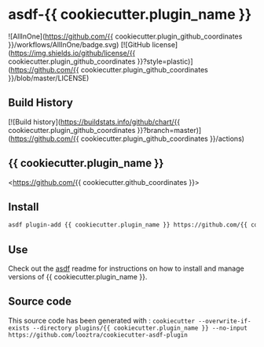 # asdf-{{ cookiecutter.plugin_name }}

![AllInOne](https://github.com/{{ cookiecutter.plugin_github_coordinates }}/workflows/AllInOne/badge.svg)
[![GitHub license](https://img.shields.io/github/license/{{ cookiecutter.plugin_github_coordinates }}?style=plastic)](https://github.com/{{ cookiecutter.plugin_github_coordinates }}/blob/master/LICENSE)

## Build History

[![Build history](https://buildstats.info/github/chart/{{ cookiecutter.plugin_github_coordinates }}?branch=master)](https://github.com/{{ cookiecutter.plugin_github_coordinates }}/actions)

## {{ cookiecutter.plugin_name }}

<https://github.com/{{ cookiecutter.github_coordinates }}>

## Install

```bash
asdf plugin-add {{ cookiecutter.plugin_name }} https://github.com/{{ cookiecutter.plugin_github_coordinates }}
```

## Use

Check out the [asdf](https://github.com/asdf-vm/asdf) readme for instructions on how to install and manage versions of {{ cookiecutter.plugin_name }}.

## Source code

This source code has been generated with : `cookiecutter --overwrite-if-exists --directory plugins/{{ cookiecutter.plugin_name }} --no-input https://github.com/looztra/cookiecutter-asdf-plugin`
